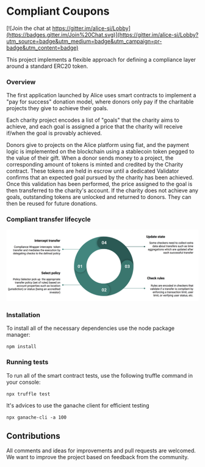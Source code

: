 # Compliant Coupons

[![Join the chat at https://gitter.im/alice-si/Lobby](https://badges.gitter.im/Join%20Chat.svg)](https://gitter.im/alice-si/Lobby?utm_source=badge&utm_medium=badge&utm_campaign=pr-badge&utm_content=badge)

This project implements a flexible approach for defining a compliance layer around a standard ERC20 token.

### Overview

The first application launched by Alice uses smart contracts to implement a "pay for success" donation model, where donors only pay if the charitable projects they give to achieve their goals.

Each charity project encodes a list of "goals" that the charity aims to achieve, and each goal is assigned a price that the charity will receive if/when the goal is provably achieved.

Donors give to projects on the Alice platform using fiat, and the payment logic is implemented on the blockchain using a stablecoin token pegged to the value of their gift. When a donor sends money to a project, the corresponding amount of tokens is minted and credited by the Charity contract.  These tokens are held in escrow until a dedicated Validator confirms that an expected goal pursued by the charity has been achieved. Once this validation has been performed, the price assigned to the goal is then transferred to the charity's account. If the charity does not achieve any goals, outstanding tokens are unlocked and returned to donors. They can then be reused for future donations.

### Compliant transfer lifecycle

![Compliant transfer lifecycle](/diagrams/compliant-transfer-lifecycle.png)

### Installation

To install all of the necessary dependencies use the node package manager:

    npm install

### Running tests

To run all of the smart contract tests, use the following truffle command in your console:

    npx truffle test

It's advices to use the ganache client for efficient testing

    npx ganache-cli -a 100

## Contributions

All comments and ideas for improvements and pull requests are welcomed. We want to improve the project based on feedback from the community.
